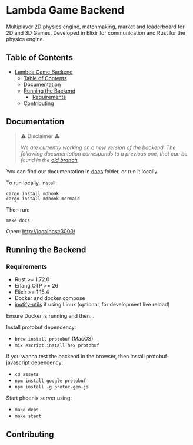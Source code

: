 # Lambda Game Backend

Multiplayer 2D physics engine, matchmaking, market and leaderboard for 2D and 3D Games. Developed in Elixir for communication and Rust for the physics engine.

## Table of Contents

- [Lambda Game Backend](#lambda-game-backend)
  - [Table of Contents](#table-of-contents)
  - [Documentation](#documentation)
  - [Running the Backend](#running-the-backend)
    - [Requirements](#requirements)
  - [Contributing](#contributing)


## Documentation

>⚠️ Disclaimer ⚠️
>
>*We are currently working on a new version of the backend. The following documentation corresponds to a previous one, 
that can be found in the [old branch](https://github.com/lambdaclass/game_backend/tree/old).*

You can find our documentation in [docs](./docs/src/README.md) folder, or run it locally.

To run locally, install:

```
cargo install mdbook
cargo install mdbook-mermaid
```

Then run:

```
make docs
```

Open: [http://localhost:3000/](http://localhost:3000/)

## Running the Backend

### Requirements

- Rust >= 1.72.0
- Erlang OTP >= 26
- Elixir >= 1.15.4
- Docker and docker compose
- [inotify-utils](https://hexdocs.pm/phoenix/installation.html#inotify-tools-for-linux-users) if using Linux (optional, for development live reload)

Ensure Docker is running and then...

Install protobuf dependency:
  - ```brew install protobuf``` (MacOS)
  - ```mix escript.install hex protobuf```

If you wanna test the backend in the browser, then install protobuf-javascript dependency:
  - ```cd assets```
  - ```npm install google-protobuf```
  - ```npm install -g protoc-gen-js```

Start phoenix server using:
  - ```make deps```
  - ```make start```

## Contributing
